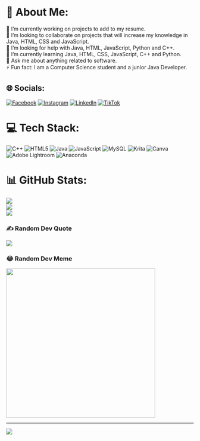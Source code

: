 # 💫 About Me:
🔭 I’m currently working on projects to add to my resume.<br>👯 I’m looking to collaborate on projects that will increase my knowledge in Java, HTML, CSS and JavaScript.<br>🤝 I’m looking for help with Java, HTML, JavaScript, Python and C++.<br>🌱 I’m currently learning Java, HTML, CSS, JavaScript, C++ and Python.<br>💬 Ask me about anything related to software.<br>⚡ Fun fact: I am a Computer Science student and a junior Java Developer.


## 🌐 Socials:
[![Facebook](https://img.shields.io/badge/Facebook-%231877F2.svg?logo=Facebook&logoColor=white)](https://facebook.com/zayaan.parak.1) [![Instagram](https://img.shields.io/badge/Instagram-%23E4405F.svg?logo=Instagram&logoColor=white)](https://instagram.com/whoszayaan) [![LinkedIn](https://img.shields.io/badge/LinkedIn-%230077B5.svg?logo=linkedin&logoColor=white)](https://linkedin.com/in/zayaan-parak) [![TikTok](https://img.shields.io/badge/TikTok-%23000000.svg?logo=TikTok&logoColor=white)](https://tiktok.com/@zayboy_04) 

# 💻 Tech Stack:
![C++](https://img.shields.io/badge/c++-%2300599C.svg?style=for-the-badge&logo=c%2B%2B&logoColor=white) ![HTML5](https://img.shields.io/badge/html5-%23E34F26.svg?style=for-the-badge&logo=html5&logoColor=white) ![Java](https://img.shields.io/badge/java-%23ED8B00.svg?style=for-the-badge&logo=openjdk&logoColor=white) ![JavaScript](https://img.shields.io/badge/javascript-%23323330.svg?style=for-the-badge&logo=javascript&logoColor=%23F7DF1E) ![MySQL](https://img.shields.io/badge/mysql-%2300000f.svg?style=for-the-badge&logo=mysql&logoColor=white) ![Krita](https://img.shields.io/badge/Krita-203759?style=for-the-badge&logo=krita&logoColor=EEF37B) ![Canva](https://img.shields.io/badge/Canva-%2300C4CC.svg?style=for-the-badge&logo=Canva&logoColor=white) ![Adobe Lightroom](https://img.shields.io/badge/Adobe%20Lightroom-31A8FF.svg?style=for-the-badge&logo=Adobe%20Lightroom&logoColor=white) ![Anaconda](https://img.shields.io/badge/Anaconda-%2344A833.svg?style=for-the-badge&logo=anaconda&logoColor=white)
# 📊 GitHub Stats:
![](https://github-readme-stats.vercel.app/api?username=zay-parak&theme=darcula&hide_border=false&include_all_commits=false&count_private=false)<br/>
![](https://github-readme-streak-stats.herokuapp.com/?user=zay-parak&theme=darcula&hide_border=false)<br/>
![](https://github-readme-stats.vercel.app/api/top-langs/?username=zay-parak&theme=darcula&hide_border=false&include_all_commits=false&count_private=false&layout=compact)

### ✍️ Random Dev Quote
![](https://quotes-github-readme.vercel.app/api?type=horizontal&theme=radical)

### 😂 Random Dev Meme
<img src='https://randommeme-five.vercel.app/' style="height: 400px;"/>

---
[![](https://visitcount.itsvg.in/api?id=zay-parak&icon=2&color=1)](https://visitcount.itsvg.in)

<!-- Proudly created with GPRM ( https://gprm.itsvg.in ) -->
